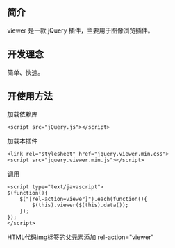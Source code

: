 ## 简介

viewer 是一款 jQuery 插件，主要用于图像浏览插件。

## 开发理念

简单、快速。

## 开使用方法

加载依赖库
```
<script src="jQuery.js"></script>
```
加载本插件
```
<link rel="stylesheet" href="jquery.viewer.min.css">
<script src="jquery.viewer.min.js"></script>
```
调用
```
<script type="text/javascript">
$(function(){
	$("[rel-action=viewer]").each(function(){
		$(this).viewer($(this).data());
	});
});
</script>
```
HTML代码img标签的父元素添加 rel-action="viewer"
